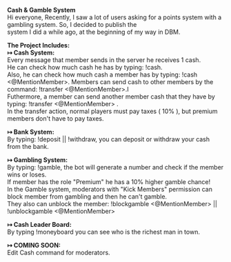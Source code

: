 <b>Cash & Gamble System</b>
<br>Hi everyone, Recently, I saw a lot of users asking for a points system with a gambling system. So, I decided to publish the <br>system I did a while ago, at the beginning of my way in DBM.

<b>The Project Includes: </b>
<br><b>↦ Cash System:</b>
<br>Every message that member sends in the server he receives 1 cash.
<br>He can check how much cash he has by typing: !cash.
<br>Also, he can check how much cash a member has by typing: !cash <@MentionMember>. Members can send cash to other members by the command: !transfer <@MentionMember>.I 
<br>Futhermore, a member can send another member cash that they have by typing: !transfer <@MentionMember> <Amount>.
<br>In the transfer action, normal players must pay taxes ( 10% ), but premium members don't have to pay taxes.

<b>↦ Bank System:</b>
<br>By typing: !deposit || !withdraw, you can deposit or withdraw your cash from the bank.
 
<b>↦ Gambling System:</b>
<br>By typing: !gamble, the bot will generate a number and check if the member wins or loses.
<br>If member has the role "Premium" he has a 10% higher gamble chance!
<br>In the Gamble system, moderators with "Kick Members" permission can block member from gambling and then he can't gamble.
<br>They also can unblock the member: !blockgamble <@MentionMember> || !unblockgamble <@MentionMember>

<b>↦ Cash Leader Board:</b>
<br>By typing !moneyboard you can see who is the richest man in town.

<b>↦ COMING SOON:</b>
<br>Edit Cash command for moderators.
